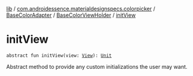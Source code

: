 [lib](../../../index.md) / [com.androidessence.materialdesignspecs.colorpicker](../../index.md) / [BaseColorAdapter](../index.md) / [BaseColorViewHolder](index.md) / [initView](./init-view.md)

# initView

`abstract fun initView(view: `[`View`](https://developer.android.com/reference/android/view/View.html)`): `[`Unit`](https://kotlinlang.org/api/latest/jvm/stdlib/kotlin/-unit/index.html)

Abstract method to provide any custom initializations the user may want.

